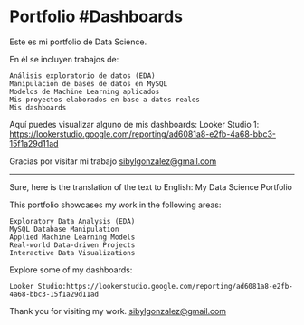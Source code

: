 # Portfolio #Dashboards
Este es mi portfolio de Data Science.

En él se incluyen trabajos de:

    Análisis exploratorio de datos (EDA)
    Manipulación de bases de datos en MySQL
    Modelos de Machine Learning aplicados
    Mis proyectos elaborados en base a datos reales
    Mis dashboards
    
Aquí puedes visualizar alguno de mis dashboards:
    Looker Studio 1: https://lookerstudio.google.com/reporting/ad6081a8-e2fb-4a68-bbc3-15f1a29d11ad
     

Gracias por visitar mi trabajo
sibylgonzalez@gmail.com

----------------------------------------------
Sure, here is the translation of the text to English:
My Data Science Portfolio

This portfolio showcases my work in the following areas:

    Exploratory Data Analysis (EDA)
    MySQL Database Manipulation
    Applied Machine Learning Models
    Real-world Data-driven Projects
    Interactive Data Visualizations

Explore some of my dashboards:

    Looker Studio:https://lookerstudio.google.com/reporting/ad6081a8-e2fb-4a68-bbc3-15f1a29d11ad
    
Thank you for visiting my work.
sibylgonzalez@gmail.com

